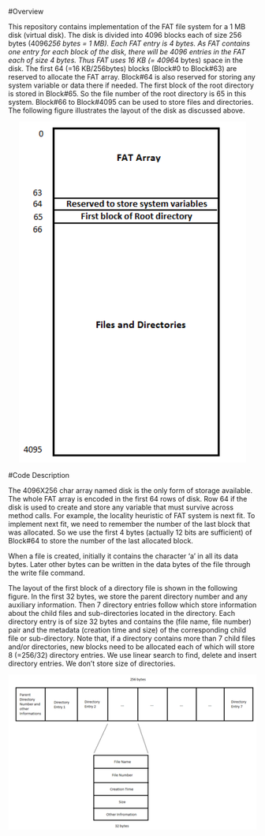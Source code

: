 #Overview

This repository contains implementation of the FAT file system for a 1 MB disk (virtual disk). The disk is divided into 4096 blocks each of size 256 bytes (4096*256 bytes = 1 MB). Each FAT entry is 4 bytes. As FAT contains one entry for each block of the disk, there will be 4096 entries in the FAT each of size 4 bytes. Thus FAT uses 16 KB (= 4096*4 bytes) space in the disk. The first 64 (=16 KB/256bytes) blocks (Block#0 to Block#63) are reserved to allocate the FAT array. Block#64 is also reserved for storing any system variable or data there if needed. The first block of the root directory is stored in Block#65. So the file number of the root directory is 65 in this system. Block#66 to Block#4095 can be used to store files and directories. The following figure illustrates the layout of the disk as discussed above.

<p align="center">
<img src="https://github.com/ieranik/fat/blob/main/images/fat1.png">

#Code Description

The 4096X256 char array named disk is the only form of storage available. The whole FAT array is encoded in the first 64 rows of disk. Row 64 if the disk is used to create and store any variable that must survive across method calls. For example, the locality heuristic of FAT system is next fit. To implement next fit, we need to remember the number of the last block that was allocated. So we use the first 4 bytes (actually 12 bits are sufficient) of Block#64 to store the number of the last allocated block.

When a file is created, initially it contains the character ‘a’ in all its data bytes. Later other bytes can be written in the data bytes of the file through the write file command.

The layout of the first block of a directory file is shown in the following figure. In the first 32 bytes, we store the parent directory number and any auxiliary information. Then 7 directory entries follow which store information about the child files and sub-directories located in the directory. Each directory entry is of size 32 bytes and contains the (file name, file number) pair and the metadata (creation time and size) of the corresponding child file or sub-directory. Note that, if a directory contains more than 7 child files and/or directories, new blocks need to be allocated each of which will store 8 (=256/32) directory entries. We use linear search to find, delete and insert directory entries. We don’t store size of directories.

<p align="center">
<img src="https://github.com/ieranik/fat/blob/main/images/fat2.png">




